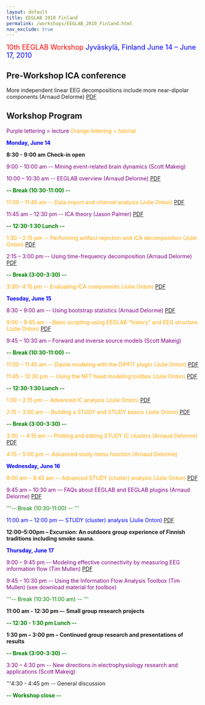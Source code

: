 ```yaml
---
layout: default
title: EEGLAB 2010 Finland
permalink: /workshops/EEGLAB_2010_Finland.html
nav_exclude: true
---
```


<font size =4><span style="color: red">10th EEGLAB Workshop</span>
<font color=blue>Jyväskylä, Finland
June 14 – June 17, 2010</font></font>


Pre-Workshop ICA conference
---------------------------

More independent linear EEG decompositions include more near-dipolar
components (Arnaud Delorme) [PDF](https://sccn.ucsd.edu/githubwiki/files/presentation_ica_delorme.pdf)

Workshop Program
----------------

<span style="color: purple">Purple lettering = lecture</span>
<span style="color: orange">Orange lettering = tutorial</span>

<span style="color:  blue">**Monday, June 14**</span>



**8:30 - 9:00 am Check-in open**

<span style="color: purple">9:00 – 10:00 am -- Mining event-related brain dynamics (Scott Makeig)</span>

<span style="color: purple">10:00 – 10:30 am -- EEGLAB overview (Arnaud Delorme) [PDF](https://sccn.ucsd.edu/githubwiki/files/lecture_overview_finland2010.pdf)</span>


<span style="color: green"> **-- Break (10:30-11:00) --**</span>

<span style="color: orange">11:00 – 11:45 am -- Data import and channel analysis (Julie Onton) [PDF](https://sccn.ucsd.edu/githubwiki/files/1_dataimport-chananalysis.pdf)</span>

<span style="color: purple">11:45 am – 12:30 pm -- ICA theory (Jason Palmer) [PDF](https://sccn.ucsd.edu/githubwiki/files/ica_theory_finland.pdf)</span>


<span style="color: green">**-- 12:30-1:30 Lunch --**</span>

<span style="color: orange">1:30 – 2:15 pm -- Performing artifact rejection and ICA decomposition (Julie Onton) [PDF](https://sccn.ucsd.edu/githubwiki/files/2_artrej_runningica.pdf
)</span>

<span style="color: purple">2:15 – 3:00 pm -- Using time-frequency decomposition (Arnaud Delorme) [PDF](https://sccn.ucsd.edu/githubwiki/files/lecture_timefreq_finland2010.pdf)</span>


<span style="color: green">**-- Break (3:00-3:30) --**</span>

<span style="color: orange">3:30– 4:15 pm -- Evaluating ICA components (Julie Onton) [PDF](https://sccn.ucsd.edu/githubwiki/files/3_evaluateics.pdf)</span>

<span style="color:  blue">**Tuesday, June 15**</span>



<span style="color: purple">8:30 – 9:00 am -- Using bootstrap statistics (Arnaud Delorme) [PDF](https://sccn.ucsd.edu/githubwiki/files/lecture_statistics_finland2010.pdf)</span>

<span style="color: orange">9:00 – 9:45 am -- Basic scripting using EEGLAB “history” and EEG structure (Julie Onton) [PDF](https://sccn.ucsd.edu/githubwiki/files/4_basic_scripting.pdf)</span>

<span style="color: purple">9:45 – 10:30 am – Forward and inverse source models (Scott Makeig)</span>



<span style="color: green">**-- Break (10:30-11:00) --**</span>



<span style="color: orange">11:00 – 11:45 am -- Dipole modeling with the DIPFIT plugin (Julie Onton) [PDF](https://sccn.ucsd.edu/githubwiki/files/5_dipolemodeling.pdf)</span>

<span style="color: orange">11:45 – 12:30 pm -- Using the NFT head modeling toolbox (Julie Onton) [PDF](https://sccn.ucsd.edu/githubwiki/files/5.5_nft_intro.pdf)</span>




<span style="color: green">**-- 12:30-1:30 Lunch --**</span>


<span style="color: orange">1:30 – 2:15 pm -- Advanced IC analysis (Julie Onton) [PDF](https://sccn.ucsd.edu/githubwiki/files/6_advancedicanalysis.pdf)</span>

<span style="color: orange">2:15 – 3:00 am -- Building a STUDY and STUDY basics (Julie Onton) [PDF](https://sccn.ucsd.edu/githubwiki/files/7_studyintro_build.pdf)</span>



<span style="color: green">**-- Break (3:00-3:30) --** </span>



<span style="color: orange">3:30 -– 4:15 am –- Plotting and editing STUDY IC clusters (Arnaud Delorme) [PDF](https://sccn.ucsd.edu/githubwiki/files/studygui_finland2010.pdf
) </span>

<span style="color: orange">4:15 – 5:00 pm –- Advanced study menu function (Arnaud Delorme)</span>

<span style="color:  blue">**Wednesday, June 16**</span>



<span style="color: orange">9:00 am – 9:45 am –- Advanced STUDY (cluster) analysis (Julie Onton) [PDF](https://sccn.ucsd.edu/githubwiki/files/8_studyanalysisi.pdf)</span>

<span style="color: purple"> 9:45 am – 10:30 am -– FAQs about EEGLAB and EEGLAB plugins (Arnaud Delorme) [PDF](https://sccn.ucsd.edu/githubwiki/files/eeglab_plugin_finland2010.pdf)</span>


<span style="color: green">'''-- Break (10:30-11:00) -- '''</span>

<span style="color: blue">11:00 am – 12:00 pm –- STUDY (cluster) analysis (Julie Onton) [PDF](https://sccn.ucsd.edu/githubwiki/files/9_studyanalysisii.pdf)</span>




**12:00–5:00pm – Excursion: An outdoors group experience of Finnish
traditions including smoke sauna.**

<span style="color:  blue">**Thursday, June 17**</span>



<span style="color: purple">9:00 – 9:45 pm -- Modeling effective connectivity by measuring EEG information flow (Tim Mullen) [PDF](https://sccn.ucsd.edu/githubwiki/files/jyvaskyla_talk.pdf)</span>

<span style="color: purple">9:45 – 10:30 pm -- Using the Information Flow Analysis Toolbox (Tim Mullen) (see download material for toolbox)</span>



<span style="color: green">'''-- Break (10:30-11:00 am) -- '''</span>

**11:00 am - 12:30 pm –- Small group research projects**

<span style="color: green">**-- 12:30 - 1:30 pm Lunch --**</span>

**1:30 pm – 3:00 pm – Continued group research and presentations of
results**

<span style="color: green">**-- Break (3:00-3:30) --** </span>

<span style="color: purple">3:30 – 4:30 pm -- New directions in electrophysiology research and applications (Scott Makeig)</span>

'''4:30 - 4:45 pm -- General discussion



<span style="color: green">**-- Workshop close --**</span>
